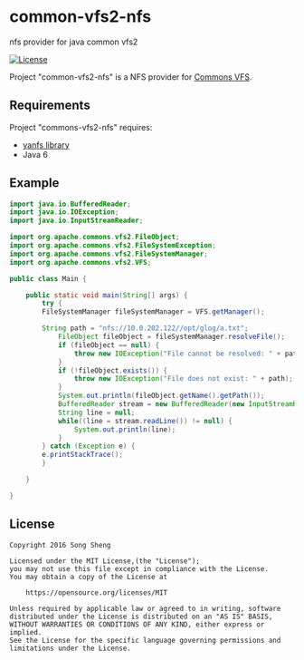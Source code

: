 # common-vfs2-nfs
nfs provider for java common vfs2

[![License](http://img.shields.io/badge/License-MIT-blue.svg?style=flat)](http://opensource.org/licenses/mit)


Project "common-vfs2-nfs" is a NFS provider for [Commons VFS](http://commons.apache.org/proper/commons-vfs/).


## Requirements

Project "commons-vfs2-nfs" requires:
* [yanfs library](https://github.com/raisercostin/yanfs)
* Java 6



## Example

```java
import java.io.BufferedReader;
import java.io.IOException;
import java.io.InputStreamReader;

import org.apache.commons.vfs2.FileObject;
import org.apache.commons.vfs2.FileSystemException;
import org.apache.commons.vfs2.FileSystemManager;
import org.apache.commons.vfs2.VFS;

public class Main {

	public static void main(String[] args) {
	    try {
		FileSystemManager fileSystemManager = VFS.getManager();

		String path = "nfs://10.0.202.122//opt/glog/a.txt";
	        FileObject fileObject = fileSystemManager.resolveFile();
	        if (fileObject == null) {
	            throw new IOException("File cannot be resolved: " + path);
	        }
	        if (!fileObject.exists()) {
	            throw new IOException("File does not exist: " + path);
	        }
	        System.out.println(fileObject.getName().getPath());
	        BufferedReader stream = new BufferedReader(new InputStreamReader(fileObject.getContent().getInputStream(), "utf-8"));
        	String line = null;
        	while((line = stream.readLine()) != null) {
        		System.out.println(line);
        	}
	    } catch (Exception e) {
		e.printStackTrace();
	    }

	}

}
```



## License

```
Copyright 2016 Song Sheng

Licensed under the MIT License,(the "License");
you may not use this file except in compliance with the License.
You may obtain a copy of the License at

    https://opensource.org/licenses/MIT

Unless required by applicable law or agreed to in writing, software
distributed under the License is distributed on an "AS IS" BASIS,
WITHOUT WARRANTIES OR CONDITIONS OF ANY KIND, either express or implied.
See the License for the specific language governing permissions and
limitations under the License.
```
